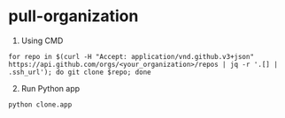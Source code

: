 # pull-organization
1. Using CMD
```
for repo in $(curl -H "Accept: application/vnd.github.v3+json" https://api.github.com/orgs/<your_organization>/repos | jq -r '.[] | .ssh_url'); do git clone $repo; done
```
2. Run Python app
```
python clone.app
```
